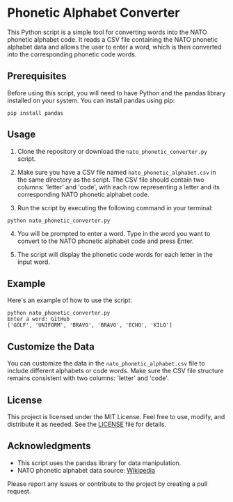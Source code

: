 # Phonetic Alphabet Converter

This Python script is a simple tool for converting words into the NATO phonetic alphabet code. It reads a CSV file containing the NATO phonetic alphabet data and allows the user to enter a word, which is then converted into the corresponding phonetic code words.

## Prerequisites

Before using this script, you will need to have Python and the pandas library installed on your system. You can install pandas using pip:

```shell
pip install pandas
```

## Usage

1. Clone the repository or download the `nato_phonetic_converter.py` script.

2. Make sure you have a CSV file named `nato_phonetic_alphabet.csv` in the same directory as the script. The CSV file should contain two columns: 'letter' and 'code', with each row representing a letter and its corresponding NATO phonetic alphabet code.

3. Run the script by executing the following command in your terminal:

```shell
python nato_phonetic_converter.py
```

4. You will be prompted to enter a word. Type in the word you want to convert to the NATO phonetic alphabet code and press Enter.

5. The script will display the phonetic code words for each letter in the input word.

## Example

Here's an example of how to use the script:

```shell
python nato_phonetic_converter.py
Enter a word: GitHub
['GOLF', 'UNIFORM', 'BRAVO', 'BRAVO', 'ECHO', 'KILO']
```

## Customize the Data

You can customize the data in the `nato_phonetic_alphabet.csv` file to include different alphabets or code words. Make sure the CSV file structure remains consistent with two columns: 'letter' and 'code'.

## License

This project is licensed under the MIT License. Feel free to use, modify, and distribute it as needed. See the [LICENSE](LICENSE) file for details.

## Acknowledgments

- This script uses the pandas library for data manipulation.
- NATO phonetic alphabet data source: [Wikipedia](https://en.wikipedia.org/wiki/NATO_phonetic_alphabet)

Please report any issues or contribute to the project by creating a pull request.
